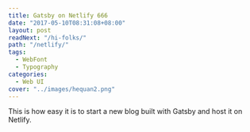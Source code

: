 ```yaml
---
title: Gatsby on Netlify 666
date: "2017-05-10T08:31:08+08:00"
layout: post
readNext: "/hi-folks/"
path: "/netlify/"
tags:
  - WebFont
  - Typography
categories:
  - Web UI
cover: "../images/hequan2.png"
---
```


This is how easy it is to start a new blog built with Gatsby and host it on Netlify.

